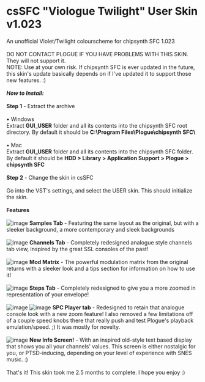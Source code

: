 # csSFC "Viologue Twilight" User Skin v1.023<br>
An unofficial Violet/Twilight colourscheme for chipsynth SFC 1.023<br>
<br>
DO NOT CONTACT PLOGUE IF YOU HAVE PROBLEMS WITH THIS SKIN. They will not support it.<br>
NOTE: Use at your own risk. If chipsynth SFC is ever updated in the future, this skin's update basically depends on if I've updated it to support those new features. :)<br>
<br>
<i><b>How to Install:</b></i><br>
<br>
<b>Step 1</b> - Extract the archive<br><br>
&#8226; Windows<br>
Extract <b>GUI_USER</b> folder and all its contents into the chipsynth SFC root directory. By default it should be <b>C:&#92;Program Files&#92;Plogue&#92;chipsynth SFC&#92;</b><br><br>
&#8226; Mac<br>
Extract <b>GUI_USER</b> folder and all its contents into the chipsynth SFC folder. By default it should be <b>HDD &gt; Library &gt; Application Support &gt; Plogue &gt; chipsynth SFC</b><br>
<br>
<b>Step 2</b> - Change the skin in csSFC<br><br>
Go into the VST's settings, and select the USER skin. This should initialize the skin.<br>
<br>
<b>Features</b><br>
<br>
![image](https://user-images.githubusercontent.com/40436054/100702891-58ce0480-3357-11eb-8a65-0e8ba718d5af.png)
<b>Samples Tab</b> - Featuring the same layout as the original, but with a sleeker background, a more contemporary and sleek backgrounds
<br><br>
![image](https://user-images.githubusercontent.com/40436054/100702846-43f17100-3357-11eb-9451-851e97274bb9.png)
<b>Channels Tab</b> - Completely redesigned analogue style channels tab view, inspired by the great SSL consoles of the past!
<br><br>
![image](https://user-images.githubusercontent.com/40436054/100702687-fffe6c00-3356-11eb-865b-566e56965865.png)
<b>Mod Matrix</b> - The powerful modulation matrix from the original returns with a sleeker look and a tips section for information on how to use it!
<br><br>
![image](https://user-images.githubusercontent.com/40436054/100702767-26bca280-3357-11eb-8f97-06c9f713a542.png)
<b>Steps Tab</b> - Completely redesigned to give you a more zoomed in representation of your envelope!
<br><br>
![image](https://user-images.githubusercontent.com/40436054/100702969-80bd6800-3357-11eb-85d9-52a9aad973a6.png)
![image](https://user-images.githubusercontent.com/40436054/100703002-8ca92a00-3357-11eb-8f4b-46baf78a584d.png)
<b>SPC Player tab</b> - Redesigned to retain that analogue console look with a new zoom feature! I also removed a few limitations off of a couple speed knobs there that really push and test Plogue's playback emulation/speed. ;) It was mostly for novelty.
<br><br>
![image](https://user-images.githubusercontent.com/40436054/100702928-6d120180-3357-11eb-92a6-334500ba317b.png)
<b>New Info Screen!</b> - With an inspired old-style text based display that shows you all your channels' values. This screen is either nostalgic for you, or PTSD-inducing, depending on your level of experience with SNES music. :)
<br><br>
That's it! This skin took me 2.5 months to complete. I hope you enjoy :)
